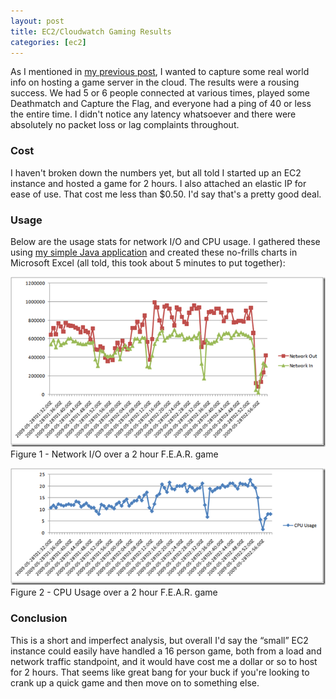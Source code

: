 ```yaml
---
layout: post
title: EC2/Cloudwatch Gaming Results
categories: [ec2]
---
```

As I mentioned in [my previous post][1], I wanted to capture some real world info on hosting a game server in the cloud. The results were a rousing success. We had 5 or 6 people connected at various times, played some Deathmatch and Capture the Flag, and everyone had a ping of 40 or less the entire time. I didn't notice any latency whatsoever and there were absolutely no packet loss or lag complaints throughout.

### Cost

I haven't broken down the numbers yet, but all told I started up an EC2 instance and hosted a game for 2 hours. I also attached an elastic IP for ease of use. That cost me less than $0.50. I'd say that's a pretty good deal.

### Usage

Below are the usage stats for network I/O and CPU usage. I gathered these using [my simple Java application][2] and created these no-frills charts in Microsoft Excel (all told, this took about 5 minutes to put together):

![network io][3] 
Figure 1 - Network I/O over a 2 hour F.E.A.R. game

![cpu usage][4]
Figure 2 - CPU Usage over a 2 hour F.E.A.R. game

### Conclusion

This is a short and imperfect analysis, but overall I'd say the “small” EC2 instance could easily have handled a 16 person game, both from a load and network traffic standpoint, and it would have cost me a dollar or so to host for 2 hours. That seems like great bang for your buck if you're looking to crank up a quick game and then move on to something else.

 [1]: /ec2/2009/05/10/ec2gameserver.html
 [2]: /ec2/2009/05/19/cloudwatch.html
 [3]: /images/ec2_network_io.png
 [4]: /images/ec2_cpu_usage.png